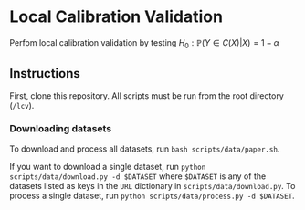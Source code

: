 # Local Calibration Validation
Perfom local calibration validation by testing $H_0: \mathbb{P}(Y \in C(X)|X) = 1 - \alpha$

## Instructions

First, clone this repository. All scripts must be run from the root directory (`/lcv`).

### Downloading datasets

To download and process all datasets, run `bash scripts/data/paper.sh`. 

If you want to download a single dataset, run `python scripts/data/download.py -d $DATASET` where `$DATASET` is any of the datasets listed as keys in the `URL` dictionary in `scripts/data/download.py`. To process a single dataset, run `python scripts/data/process.py -d $DATASET`. 



